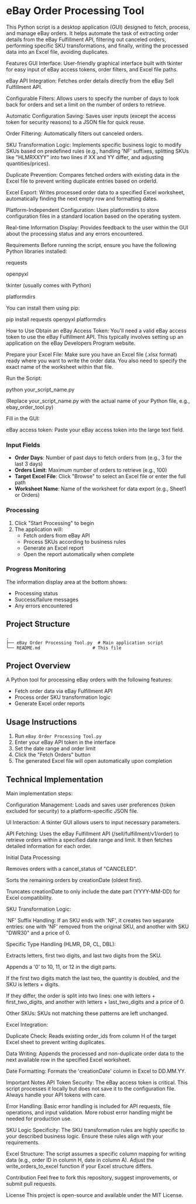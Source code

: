 # eBay Order Processing Tool
This Python script is a desktop application (GUI) designed to fetch, process, and manage eBay orders. It helps automate the task of extracting order details from the eBay Fulfillment API, filtering out canceled orders, performing specific SKU transformations, and finally, writing the processed data into an Excel file, avoiding duplicates.

Features
GUI Interface: User-friendly graphical interface built with tkinter for easy input of eBay access tokens, order filters, and Excel file paths.

eBay API Integration: Fetches order details directly from the eBay Sell Fulfillment API.

Configurable Filters: Allows users to specify the number of days to look back for orders and set a limit on the number of orders to retrieve.

Automatic Configuration Saving: Saves user inputs (except the access token for security reasons) to a JSON file for quick reuse.

Order Filtering: Automatically filters out canceled orders.

SKU Transformation Logic: Implements specific business logic to modify SKUs based on predefined rules (e.g., handling 'NF' suffixes, splitting SKUs like "HLMRXXYY" into two lines if XX and YY differ, and adjusting quantities/prices).

Duplicate Prevention: Compares fetched orders with existing data in the Excel file to prevent writing duplicate entries based on orderId.

Excel Export: Writes processed order data to a specified Excel worksheet, automatically finding the next empty row and formatting dates.

Platform-Independent Configuration: Uses platformdirs to store configuration files in a standard location based on the operating system.

Real-time Information Display: Provides feedback to the user within the GUI about the processing status and any errors encountered.

Requirements
Before running the script, ensure you have the following Python libraries installed:

requests

openpyxl

tkinter (usually comes with Python)

platformdirs

You can install them using pip:

pip install requests openpyxl platformdirs

How to Use
Obtain an eBay Access Token: You'll need a valid eBay access token to use the eBay Fulfillment API. This typically involves setting up an application on the eBay Developers Program website.

Prepare your Excel File: Make sure you have an Excel file (.xlsx format) ready where you want to write the order data. You also need to specify the exact name of the worksheet within that file.

Run the Script:

python your_script_name.py

(Replace your_script_name.py with the actual name of your Python file, e.g., ebay_order_tool.py)

Fill in the GUI:

eBay access token: Paste your eBay access token into the large text field.

### Input Fields
- **Order Days**: Number of past days to fetch orders from (e.g., 3 for the last 3 days)
- **Orders Limit**: Maximum number of orders to retrieve (e.g., 100)
- **Target Excel File**: Click "Browse" to select an Excel file or enter the full path
- **Worksheet Name**: Name of the worksheet for data export (e.g., Sheet1 or Orders)

### Processing
1. Click "Start Processing" to begin
2. The application will:
   - Fetch orders from eBay API
   - Process SKUs according to business rules
   - Generate an Excel report
   - Open the report automatically when complete

### Progress Monitoring
The information display area at the bottom shows:
- Processing status
- Success/failure messages
- Any errors encountered

## Project Structure
```
.
├── eBay Order Processing Tool.py  # Main application script
└── README.md                    # This file
```

## Project Overview
A Python tool for processing eBay orders with the following features:
- Fetch order data via eBay Fulfillment API
- Process order SKU transformation logic
- Generate Excel order reports

## Usage Instructions
1. Run `eBay Order Processing Tool.py`
2. Enter your eBay API token in the interface
3. Set the date range and order limit
4. Click the "Fetch Orders" button
5. The generated Excel file will open automatically upon completion

## Technical Implementation
Main implementation steps:

Configuration Management: Loads and saves user preferences (token excluded for security) to a platform-specific JSON file.

UI Interaction: A tkinter GUI allows users to input necessary parameters.

API Fetching: Uses the eBay Fulfillment API (/sell/fulfillment/v1/order) to retrieve orders within a specified date range and limit. It then fetches detailed information for each order.

Initial Data Processing:

Removes orders with a cancel_status of "CANCELED".

Sorts the remaining orders by creationDate (oldest first).

Truncates creationDate to only include the date part (YYYY-MM-DD) for Excel compatibility.

SKU Transformation Logic:

'NF' Suffix Handling: If an SKU ends with 'NF', it creates two separate entries: one with 'NF' removed from the original SKU, and another with SKU "DWR30" and a price of 0.

Specific Type Handling (HLMR, DR, CL, DBL):

Extracts letters, first two digits, and last two digits from the SKU.

Appends a '0' to 10, 11, or 12 in the digit parts.

If the first two digits match the last two, the quantity is doubled, and the SKU is letters + digits.

If they differ, the order is split into two lines: one with letters + first_two_digits, and another with letters + last_two_digits and a price of 0.

Other SKUs: SKUs not matching these patterns are left unchanged.

Excel Integration:

Duplicate Check: Reads existing order_ids from column H of the target Excel sheet to prevent writing duplicates.

Data Writing: Appends the processed and non-duplicate order data to the next available row in the specified Excel worksheet.

Date Formatting: Formats the 'creationDate' column in Excel to DD.MM.YY.

Important Notes
API Token Security: The eBay access token is critical. This script processes it locally but does not save it to the configuration file. Always handle your API tokens with care.

Error Handling: Basic error handling is included for API requests, file operations, and input validation. More robust error handling might be needed for production use.

SKU Logic Specificity: The SKU transformation rules are highly specific to your described business logic. Ensure these rules align with your requirements.

Excel Structure: The script assumes a specific column mapping for writing data (e.g., order ID in column H, date in column A). Adjust the write_orders_to_excel function if your Excel structure differs.

Contribution
Feel free to fork this repository, suggest improvements, or submit pull requests.

License
This project is open-source and available under the MIT License.
